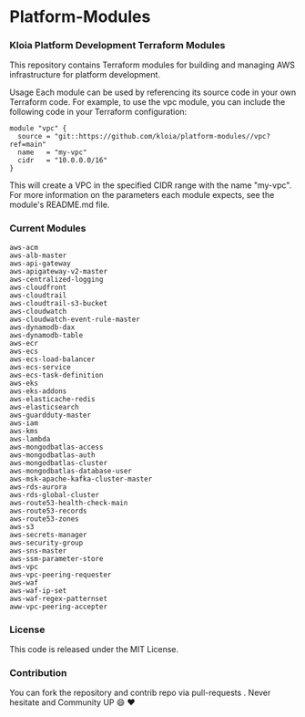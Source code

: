 # Platform-Modules
### Kloia Platform Development Terraform Modules

This repository contains Terraform modules for building and managing AWS infrastructure for platform development.

Usage
Each module can be used by referencing its source code in your own Terraform code. For example, to use the vpc module, you can include the following code in your Terraform configuration:

```
module "vpc" {
  source = "git::https://github.com/kloia/platform-modules//vpc?ref=main"
  name   = "my-vpc"
  cidr   = "10.0.0.0/16"
}
```

This will create a VPC in the specified CIDR range with the name "my-vpc". For more information on the parameters each module expects, see the module's README.md file.

### Current Modules
```
aws-acm
aws-alb-master
aws-api-gateway
aws-apigateway-v2-master
aws-centralized-logging
aws-cloudfront
aws-cloudtrail
aws-cloudtrail-s3-bucket
aws-cloudwatch
aws-cloudwatch-event-rule-master
aws-dynamodb-dax
aws-dynamodb-table
aws-ecr
aws-ecs
aws-ecs-load-balancer
aws-ecs-service
aws-ecs-task-definition
aws-eks
aws-eks-addons
aws-elasticache-redis
aws-elasticsearch
aws-guardduty-master
aws-iam
aws-kms
aws-lambda
aws-mongodbatlas-access
aws-mongodbatlas-auth
aws-mongodbatlas-cluster
aws-mongodbatlas-database-user
aws-msk-apache-kafka-cluster-master
aws-rds-aurora
aws-rds-global-cluster
aws-route53-health-check-main
aws-route53-records
aws-route53-zones
aws-s3
aws-secrets-manager
aws-security-group
aws-sns-master
aws-ssm-parameter-store
aws-vpc
aws-vpc-peering-requester
aws-waf
aws-waf-ip-set
aws-waf-regex-patternset
aww-vpc-peering-accepter
```

### License
This code is released under the MIT License. 


### Contribution 

You can fork the repository and contrib repo via pull-requests . Never hesitate and Community UP :smile: :heart: